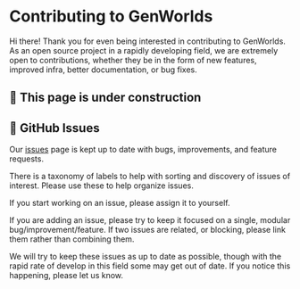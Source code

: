 # Contributing to GenWorlds

Hi there! Thank you for even being interested in contributing to GenWorlds.
As an open source project in a rapidly developing field, we are extremely open to contributions, whether they be in the form of new features, improved infra, better documentation, or bug fixes.

## 🚧 This page is under construction

## 🚩 GitHub Issues

Our [issues](https://github.com/yeagerai/genworlds/issues) page is kept up to date
with bugs, improvements, and feature requests.

There is a taxonomy of labels to help with sorting and discovery of issues of interest. Please use these to help
organize issues.

If you start working on an issue, please assign it to yourself.

If you are adding an issue, please try to keep it focused on a single, modular bug/improvement/feature.
If two issues are related, or blocking, please link them rather than combining them.

We will try to keep these issues as up to date as possible, though
with the rapid rate of develop in this field some may get out of date.
If you notice this happening, please let us know.
